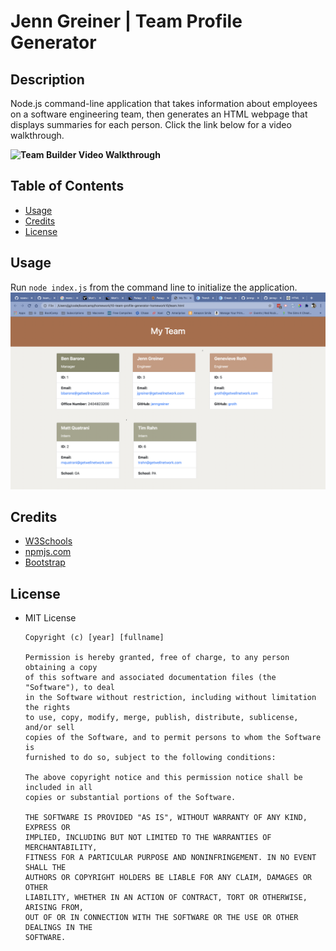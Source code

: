 # Jenn Greiner | Team Profile Generator


## Description
Node.js command-line application that takes information about employees on a software engineering team, then generates an HTML webpage that displays summaries for each person. Click the link below for a video walkthrough.

**![Team Builder Video Walkthrough](wmgsmiZvTOdJ4Vrf8pSBjFPu_fiZqX/view)**


## Table of Contents
* [Usage](#usage)
* [Credits](#credits)
* [License](#license)

## Usage
Run ```node index.js``` from the command line to initialize the application.
![Team Profile Generator](Assets/team-builder.png)

## Credits
* [W3Schools](https://www.w3schools.com/)
* [npmjs.com](npmjs.com)
* [Bootstrap](getbootstrap.com)

## License
* MIT License

      Copyright (c) [year] [fullname]
      
      Permission is hereby granted, free of charge, to any person obtaining a copy
      of this software and associated documentation files (the "Software"), to deal
      in the Software without restriction, including without limitation the rights
      to use, copy, modify, merge, publish, distribute, sublicense, and/or sell
      copies of the Software, and to permit persons to whom the Software is
      furnished to do so, subject to the following conditions:
      
      The above copyright notice and this permission notice shall be included in all
      copies or substantial portions of the Software.
      
      THE SOFTWARE IS PROVIDED "AS IS", WITHOUT WARRANTY OF ANY KIND, EXPRESS OR
      IMPLIED, INCLUDING BUT NOT LIMITED TO THE WARRANTIES OF MERCHANTABILITY,
      FITNESS FOR A PARTICULAR PURPOSE AND NONINFRINGEMENT. IN NO EVENT SHALL THE
      AUTHORS OR COPYRIGHT HOLDERS BE LIABLE FOR ANY CLAIM, DAMAGES OR OTHER
      LIABILITY, WHETHER IN AN ACTION OF CONTRACT, TORT OR OTHERWISE, ARISING FROM,
      OUT OF OR IN CONNECTION WITH THE SOFTWARE OR THE USE OR OTHER DEALINGS IN THE
      SOFTWARE.